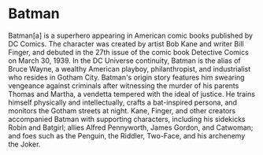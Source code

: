 # Batman
Batman[a] is a superhero appearing in American comic books published by DC Comics. The character was created by artist Bob Kane and writer Bill Finger, and debuted in the 27th issue of the comic book Detective Comics on March 30, 1939. In the DC Universe continuity, Batman is the alias of Bruce Wayne, a wealthy American playboy, philanthropist, and industrialist who resides in Gotham City. Batman's origin story features him swearing vengeance against criminals after witnessing the murder of his parents Thomas and Martha, a vendetta tempered with the ideal of justice. He trains himself physically and intellectually, crafts a bat-inspired persona, and monitors the Gotham streets at night. Kane, Finger, and other creators accompanied Batman with supporting characters, including his sidekicks Robin and Batgirl; allies Alfred Pennyworth, James Gordon, and Catwoman; and foes such as the Penguin, the Riddler, Two-Face, and his archenemy the Joker. 
